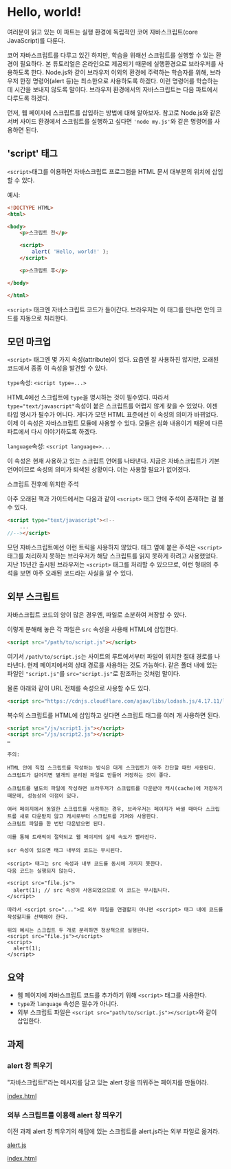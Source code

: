 # Hello, world!
여러분이 읽고 있는 이 파트는 실행 환경에 독립적인 코어 자바스크립트(core JavaScript)를 다룬다.

코어 자바스크립트를 다루고 있긴 하지만, 학습을 위해선 스크립트를 실행할 수 있는 환경이 필요하다. 본 튜토리얼은 온라인으로 제공되기 때문에 실행환경으로 브라우저를 사용하도록 한다. Node.js와 같이 브라우저 이외의 환경에 주력하는 학습자를 위해, 브라우저 한정 명령어(alert 등)는 최소한으로 사용하도록 하겠다. 이런 명령어를 학습하는 데 시간을 보내지 않도록 말이다. 브라우저 환경에서의 자바스크립트는 다음 파트에서 다루도록 하겠다.

먼저, 웹 페이지에 스크립트를 삽입하는 방법에 대해 알아보자. 참고로 Node.js와 같은 서버 사이드 환경에서 스크립트를 실행하고 싶다면 ```'node my.js'```와 같은 명령어를 사용하면 된다.

## 'script' 태그
```<script>```태그를 이용하면 자바스크립트 프로그램을 HTML 문서 대부분의 위치에 삽입할 수 있다.

예시:
```html
<!DOCTYPE HTML>
<html>

<body>
    <p>스크립트 전</p>

    <script>
        alert( 'Hello, world!' );
    </script>

    <p>스크립트 후</p>

</body>

</html>
```

```<script>``` 태크엔 자바스크립트 코드가 들어간다. 브라우저는 이 태그를 만나면 안의 코드를 자동으로 처리한다.

## 모던 마크업
```<script>``` 태그엔 몇 가지 속성(attribute)이 있다. 요즘엔 잘 사용하진 않지만, 오래된 코드에서 종종 이 속성을 발견할 수 있다.

```type```속성: ```<script type=...>```

HTML4에선 스크립트에 ```type```을 명시하는 것이 필수였다. 따라서 ```type="text/javascript"```속성이 붙은 스크립트를 어렵지 않게 찾을 수 있었다. 이젠 타입 명시가 필수가 어니다. 게다가 모던 HTML 표준에선 이 속성의 의미가 바뀌었다. 이제 이 속성은 자바스크립트 모듈에 사용할 수 있다. 모듈은 심화 내용이기 때문에 다른 파트에서 다시 이야기하도록 하겠다.

```language```속성: ```<script language=>...```

이 속성은 현재 사용하고 있는 스크립트 언어를 나타낸다. 지금은 자바스크립트가 기본 언어이므로 속성의 의미가 퇴색된 상황이다. 더는 사용할 필요가 없어졌다.

스크립트 전후에 위치한 주석

아주 오래된 책과 가이드에서는 다음과 같이 ```<script>``` 태그 안에 주석이 존재하는 걸 볼 수 있다.
```html
<script type="text/javascript"><!--
    ...
//--></script>
```
모던 자바스크립트에선 이런 트릭을 사용하지 않았다. 태그 옆에 붙은 주석은 ```<script>``` 태그를 처리하지 못하는 브라우저가 해당 스크립트를 읽지 못하게 하려고 사용했었다. 지난 15년간 출시된 브라우저는 ```<script>``` 태그를 처리할 수 있으므로, 이런 형태의 주석을 보면 아주 오래된 코드라는 사실을 알 수 있다.

## 외부 스크립트
자바스크립트 코드의 양이 많은 경우엔, 파일로 소분하여 저장할 수 있다.

이렇게 분해해 놓은 각 파일은 ```src``` 속성을 사용해 HTML에 삽입한다.
```html
<script src="/path/to/script.js"></script>
```
여기서 ```/path/to/script.js```는 사이트의 루트에서부터 파일이 위치한 절대 경로를 나타낸다. 현제 페이지에서의 상대 경로를 사용하는 것도 가능하다. 같은 폴더 내에 있는 파일인 ```"script.js"```를 ```src="script.js"```로 참조하는 것처럼 말이다.

물론 아래와 같이 URL 전체를 속성으로 사용할 수도 있다.
```html
<script src="https://cdnjs.cloudflare.com/ajax/libs/lodash.js/4.17.11/lodash.js"></script>
```
복수의 스크립트를 HTML에 삽입하고 싶다면 스크립트 태그를 여러 개 사용하면 된다.
```html
<script src="/js/script1.js"></script>
<script src="/js/script2.js"></script>
…
```

```
주의:

HTML 안에 직접 스크립트를 작성하는 방식은 대게 스크립트가 아주 간단할 때만 사용된다. 스크립트가 길어지면 별개의 분리된 파일로 만들어 저장하는 것이 좋다.

스크립트를 별도의 파일에 작성하면 브라우저가 스크립트를 다운받아 캐시(cache)에 저장하기 때문에, 성능상의 이점이 있다.

여러 페이지에서 동일한 스크립트를 사용하는 경우, 브라우저는 페이지가 바뀔 때마다 스크립트를 새로 다운받지 않고 캐시로부터 스크립트를 가져와 사용한다.
스크립트 파일을 한 번만 다운받으면 된다.

이를 통해 트래픽이 절약되고 웹 페이지의 실제 속도가 빨라진다.
```

```
scr 속성이 있으면 태그 내부의 코드는 무시된다.

<script> 태그는 src 속성과 내부 코드를 동시에 가지지 못한다.
다음 코드는 실행되지 않는다.

<script src="file.js">
  alert(1); // src 속성이 사용되었으므로 이 코드는 무시됩니다.
</script>

따라서 <script src="...">로 외부 파일을 연결할지 아니면 <script> 태그 내에 코드를 작성할지를 선택해야 한다.

위의 예시는 스크립트 두 개로 분리하면 정상적으로 실행된다.
<script src="file.js"></script>
<script>
  alert(1);
</script>
```

## 요약
* 웹 페이지에 자바스크립트 코드를 추가하기 위해 ```<script>``` 태그를 사용한다.
* ```type```과 ```language``` 속성은 필수가 아니다.
* 외부 스크립트 파일은 ```<script src="path/to/script.js"></script>```와 같이 삽입한다.

## 과제
### alert 창 띄우기
"자바스크립트!"라는 메시지를 담고 있는 alert 창을 띄워주는 페이지를 만들어라.

<a href="/2. JavaScript basics/problem/1. Hello, world!/1번/index.html">index.html</a>

### 외부 스크립트를 이용해 alert 창 띄우기
이전 과제 alert 창 띄우기의 해답에 있는 스크립트를 alert.js라는 외부 파일로 옮겨라.

<a href="/2. JavaScript basics/problem/1. Hello, world!/2번/alert.js">alert.js</a>

<a href="/2. JavaScript basics/problem/1. Hello, world!/2번/index.html">index.html</a>
